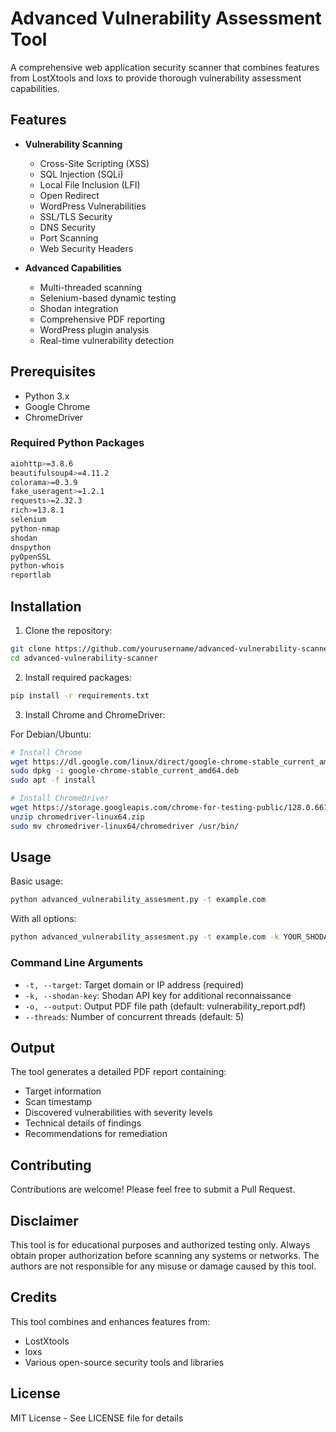 # Advanced Vulnerability Assessment Tool

A comprehensive web application security scanner that combines features from LostXtools and loxs to provide thorough vulnerability assessment capabilities.

## Features

- **Vulnerability Scanning**
  - Cross-Site Scripting (XSS)
  - SQL Injection (SQLi)
  - Local File Inclusion (LFI)
  - Open Redirect
  - WordPress Vulnerabilities
  - SSL/TLS Security
  - DNS Security
  - Port Scanning
  - Web Security Headers

- **Advanced Capabilities**
  - Multi-threaded scanning
  - Selenium-based dynamic testing
  - Shodan integration
  - Comprehensive PDF reporting
  - WordPress plugin analysis
  - Real-time vulnerability detection

## Prerequisites

- Python 3.x
- Google Chrome
- ChromeDriver

### Required Python Packages
```bash
aiohttp>=3.8.6
beautifulsoup4>=4.11.2
colorama>=0.3.9
fake_useragent>=1.2.1
requests>=2.32.3
rich>=13.8.1
selenium
python-nmap
shodan
dnspython
pyOpenSSL
python-whois
reportlab
```

## Installation

1. Clone the repository:
```bash
git clone https://github.com/yourusername/advanced-vulnerability-scanner.git
cd advanced-vulnerability-scanner
```

2. Install required packages:
```bash
pip install -r requirements.txt
```

3. Install Chrome and ChromeDriver:

For Debian/Ubuntu:
```bash
# Install Chrome
wget https://dl.google.com/linux/direct/google-chrome-stable_current_amd64.deb
sudo dpkg -i google-chrome-stable_current_amd64.deb
sudo apt -f install

# Install ChromeDriver
wget https://storage.googleapis.com/chrome-for-testing-public/128.0.6613.119/linux64/chromedriver-linux64.zip
unzip chromedriver-linux64.zip
sudo mv chromedriver-linux64/chromedriver /usr/bin/
```

## Usage

Basic usage:
```bash
python advanced_vulnerability_assesment.py -t example.com
```

With all options:
```bash
python advanced_vulnerability_assesment.py -t example.com -k YOUR_SHODAN_API_KEY -o report.pdf --threads 10
```

### Command Line Arguments

- `-t, --target`: Target domain or IP address (required)
- `-k, --shodan-key`: Shodan API key for additional reconnaissance
- `-o, --output`: Output PDF file path (default: vulnerability_report.pdf)
- `--threads`: Number of concurrent threads (default: 5)

## Output

The tool generates a detailed PDF report containing:
- Target information
- Scan timestamp
- Discovered vulnerabilities with severity levels
- Technical details of findings
- Recommendations for remediation

## Contributing

Contributions are welcome! Please feel free to submit a Pull Request.

## Disclaimer

This tool is for educational purposes and authorized testing only. Always obtain proper authorization before scanning any systems or networks. The authors are not responsible for any misuse or damage caused by this tool.

## Credits

This tool combines and enhances features from:
- LostXtools
- loxs
- Various open-source security tools and libraries

## License

MIT License - See LICENSE file for details 